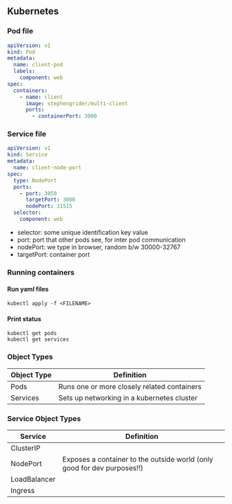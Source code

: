 ## Kubernetes

### Pod file
```yaml
apiVersion: v1
kind: Pod
metadata:
  name: client-pod
  labels:
    component: web
spec:
  containers:
    - name: client
      image: stephengrider/multi-client
      ports:
        - containerPort: 3000
```


### Service file
```yaml
apiVersion: v1
kind: Service
metadata:
  name: client-node-port
spec:
  type: NodePort
  ports:
    - port: 3050
      targetPort: 3000
      nodePort: 31515
  selector:
    component: web
```
* selector: some unique identification key value
* port: port that other pods see, for inter pod communication
* nodePort: we type in browser, random b/w 30000-32767
* targetPort: container port


### Running containers
#### Run yaml files
```shell
kubectl apply -f <FILENAME>
```

#### Print status
```shell
kubectl get pods
kubectl get services
```

### Object Types

| Object Type | Definition                                  |
|-------------|---------------------------------------------|
| Pods        | Runs one or more closely related containers |
| Services    | Sets up networking in a kubernetes cluster  |

### Service Object Types

| Service      | Definition                                                              |
|--------------|-------------------------------------------------------------------------|
| ClusterIP    ||
| NodePort     | Exposes a container to the outside world (only good for dev purposes!!) |
| LoadBalancer ||
| Ingress      ||
